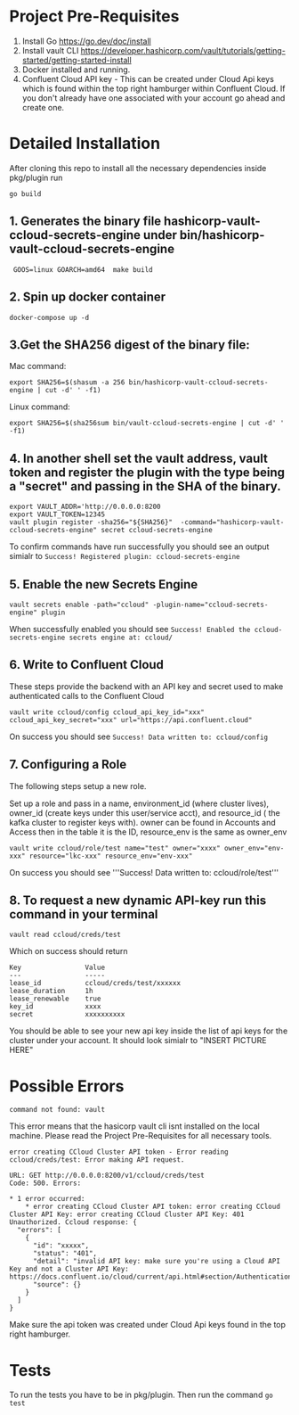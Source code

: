 # Project Pre-Requisites

1. Install Go https://go.dev/doc/install
2. Install vault CLI https://developer.hashicorp.com/vault/tutorials/getting-started/getting-started-install
3. Docker installed and running.
4. Confluent Cloud API key - This can be created under Cloud Api keys which is found within the top right hamburger within Confluent Cloud. If you don't already have one associated with your account go ahead and create one.

# Detailed Installation
After cloning this repo to install all the necessary dependencies inside pkg/plugin run  
```shell
go build
```

## 1. Generates the binary file hashicorp-vault-ccloud-secrets-engine under bin/hashicorp-vault-ccloud-secrets-engine

```shell
 GOOS=linux GOARCH=amd64  make build 
 ```

## 2. Spin up docker container
```shell
docker-compose up -d 
   ```

## 3.Get the SHA256 digest of the binary file:
Mac command:
```
export SHA256=$(shasum -a 256 bin/hashicorp-vault-ccloud-secrets-engine | cut -d' ' -f1)
```

Linux command:
```
export SHA256=$(sha256sum bin/vault-ccloud-secrets-engine | cut -d' ' -f1)
```

## 4. In another shell set the vault address, vault token and register the plugin with the type being a "secret" and passing in the SHA of the binary.

```
export VAULT_ADDR='http://0.0.0.0:8200
export VAULT_TOKEN=12345
vault plugin register -sha256="${SHA256}"  -command="hashicorp-vault-ccloud-secrets-engine" secret ccloud-secrets-engine
```

To confirm commands have run successfully you should see an output simialr to ```Success! Registered plugin: ccloud-secrets-engine```

## 5. Enable the new Secrets Engine
```
vault secrets enable -path="ccloud" -plugin-name="ccloud-secrets-engine" plugin
```
When successfully enabled you should see ```Success! Enabled the ccloud-secrets-engine secrets engine at: ccloud/```

## 6. Write to Confluent Cloud

These steps provide the backend with an API key and secret used to make authenticated calls to the Confluent Cloud
```
vault write ccloud/config ccloud_api_key_id="xxx" ccloud_api_key_secret="xxx" url="https://api.confluent.cloud"
```

On success you should see ```Success! Data written to: ccloud/config```

## 7. Configuring a Role
The following steps setup a new role.

Set up a role and pass in a name, environment_id (where cluster lives), owner_id (create keys under this user/service acct), and resource_id ( the kafka cluster to register keys with).
owner can be found in Accounts and Access then in the table it is the ID, resource_env is the same as owner_env

```
vault write ccloud/role/test name="test" owner="xxxx" owner_env="env-xxx" resource="lkc-xxx" resource_env="env-xxx"
```

On success you should see '''Success! Data written to: ccloud/role/test'''

## 8. To request a new dynamic API-key run this command in your terminal 
```
vault read ccloud/creds/test
```

Which on success should return
```
Key                Value
---                -----
lease_id           ccloud/creds/test/xxxxxx
lease_duration     1h
lease_renewable    true
key_id             xxxx
secret             xxxxxxxxxx
```

You should be able to see your new api key inside the list of api keys for the cluster under your account. It should look simialr to "INSERT PICTURE HERE"


# Possible Errors
```
command not found: vault
```
This error means that the hasicorp vault cli isnt installed on the local machine. Please read the Project Pre-Requisites for all necessary tools.

```
error creating CCloud Cluster API token - Error reading ccloud/creds/test: Error making API request.

URL: GET http://0.0.0.0:8200/v1/ccloud/creds/test
Code: 500. Errors:

* 1 error occurred:
	* error creating CCloud Cluster API token: error creating CCloud Cluster API Key: error creating CCloud Cluster API Key: 401 Unauthorized. Ccloud response: {
  "errors": [
    {
      "id": "xxxxx",
      "status": "401",
      "detail": "invalid API key: make sure you're using a Cloud API Key and not a Cluster API Key: https://docs.confluent.io/cloud/current/api.html#section/Authentication",
      "source": {}
    }
  ]
}
```

Make sure the api token was created under Cloud Api keys found in the top right hamburger.

# Tests
To run the tests you have to be in pkg/plugin. Then run the command 
```go test```
